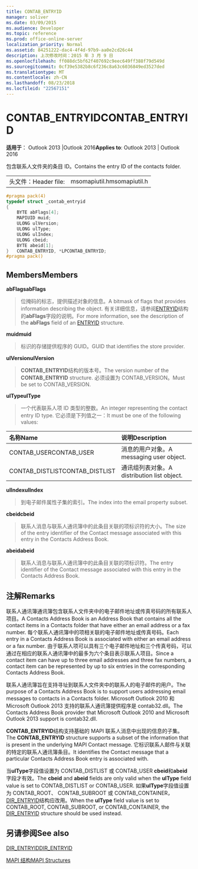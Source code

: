 ```yaml
---
title: CONTAB_ENTRYID
manager: soliver
ms.date: 03/09/2015
ms.audience: Developer
ms.topic: reference
ms.prod: office-online-server
localization_priority: Normal
ms.assetid: 84251222-dac4-4f4d-97b9-aa0e2cd26c44
description: 上次修改时间：2015 年 3 月 9 日
ms.openlocfilehash: ff088dc5bf62f407692c9eec649ff388f79d549d
ms.sourcegitcommit: 0cf39e5382b8c6f236c8a63c6036849ed3527ded
ms.translationtype: MT
ms.contentlocale: zh-CN
ms.lasthandoff: 08/23/2018
ms.locfileid: "22567151"
---
```

# <a name="contabentryid"></a><span data-ttu-id="750fa-103">CONTAB_ENTRYID</span><span class="sxs-lookup"><span data-stu-id="750fa-103">CONTAB_ENTRYID</span></span>

  
  
<span data-ttu-id="750fa-104">**适用于**： Outlook 2013 |Outlook 2016</span><span class="sxs-lookup"><span data-stu-id="750fa-104">**Applies to**: Outlook 2013 | Outlook 2016</span></span> 
  
<span data-ttu-id="750fa-105">包含联系人文件夹的条目 ID。</span><span class="sxs-lookup"><span data-stu-id="750fa-105">Contains the entry ID of the contacts folder.</span></span>
  
|||
|:-----|:-----|
|<span data-ttu-id="750fa-106">头文件：</span><span class="sxs-lookup"><span data-stu-id="750fa-106">Header file:</span></span>  <br/> |<span data-ttu-id="750fa-107">msomapiutil.h</span><span class="sxs-lookup"><span data-stu-id="750fa-107">msomapiutil.h</span></span>  <br/> |
   
```cpp
#pragma pack(4) 
typedef struct _contab_entryid
{
    BYTE abFlags[4];
    MAPIUID muid;
    ULONG ulVersion;
    ULONG ulType;
    ULONG ulIndex;
    ULONG cbeid;
    BYTE abeid[1];
}   CONTAB_ENTRYID, *LPCONTAB_ENTRYID;
#pragma pack() 
```

## <a name="members"></a><span data-ttu-id="750fa-108">Members</span><span class="sxs-lookup"><span data-stu-id="750fa-108">Members</span></span>

 <span data-ttu-id="750fa-109">**abFlags**</span><span class="sxs-lookup"><span data-stu-id="750fa-109">**abFlags**</span></span>
  
> <span data-ttu-id="750fa-110">位掩码的标志，提供描述对象的信息。</span><span class="sxs-lookup"><span data-stu-id="750fa-110">A bitmask of flags that provides information describing the object.</span></span> <span data-ttu-id="750fa-111">有关详细信息，请参阅[ENTRYID](entryid.md)结构的**abFlags**字段的说明。</span><span class="sxs-lookup"><span data-stu-id="750fa-111">For more information, see the description of the **abFlags** field of an [ENTRYID](entryid.md) structure.</span></span> 
    
 <span data-ttu-id="750fa-112">**muid**</span><span class="sxs-lookup"><span data-stu-id="750fa-112">**muid**</span></span>
  
> <span data-ttu-id="750fa-113">标识的存储提供程序的 GUID。</span><span class="sxs-lookup"><span data-stu-id="750fa-113">GUID that identifies the store provider.</span></span>
    
 <span data-ttu-id="750fa-114">**ulVersion**</span><span class="sxs-lookup"><span data-stu-id="750fa-114">**ulVersion**</span></span>
  
> <span data-ttu-id="750fa-115">**CONTAB_ENTRYID**结构的版本号。</span><span class="sxs-lookup"><span data-stu-id="750fa-115">The version number of the **CONTAB_ENTRYID** structure.</span></span> <span data-ttu-id="750fa-116">必须设置为 CONTAB_VERSION。</span><span class="sxs-lookup"><span data-stu-id="750fa-116">Must be set to CONTAB_VERSION.</span></span> 
    
 <span data-ttu-id="750fa-117">**ulType**</span><span class="sxs-lookup"><span data-stu-id="750fa-117">**ulType**</span></span>
  
> <span data-ttu-id="750fa-118">一个代表联系人项 ID 类型的整数。</span><span class="sxs-lookup"><span data-stu-id="750fa-118">An integer representing the contact entry ID type.</span></span> <span data-ttu-id="750fa-119">它必须是下列值之一：</span><span class="sxs-lookup"><span data-stu-id="750fa-119">It must be one of the following values:</span></span>
    
|<span data-ttu-id="750fa-120">**名称**</span><span class="sxs-lookup"><span data-stu-id="750fa-120">**Name**</span></span>|<span data-ttu-id="750fa-121">**说明**</span><span class="sxs-lookup"><span data-stu-id="750fa-121">**Description**</span></span>|
|:-----|:-----|
|<span data-ttu-id="750fa-122">CONTAB_USER</span><span class="sxs-lookup"><span data-stu-id="750fa-122">CONTAB_USER</span></span>  <br/> |<span data-ttu-id="750fa-123">消息的用户对象。</span><span class="sxs-lookup"><span data-stu-id="750fa-123">A messaging user object.</span></span>  <br/> |
|<span data-ttu-id="750fa-124">CONTAB_DISTLIST</span><span class="sxs-lookup"><span data-stu-id="750fa-124">CONTAB_DISTLIST</span></span>  <br/> |<span data-ttu-id="750fa-125">通讯组列表对象。</span><span class="sxs-lookup"><span data-stu-id="750fa-125">A distribution list object.</span></span>  <br/> |
   
 <span data-ttu-id="750fa-126">**ulIndex**</span><span class="sxs-lookup"><span data-stu-id="750fa-126">**ulIndex**</span></span>
  
> <span data-ttu-id="750fa-127">到电子邮件属性子集的索引。</span><span class="sxs-lookup"><span data-stu-id="750fa-127">The index into the email property subset.</span></span>
    
 <span data-ttu-id="750fa-128">**cbeid**</span><span class="sxs-lookup"><span data-stu-id="750fa-128">**cbeid**</span></span>
  
> <span data-ttu-id="750fa-129">联系人消息与联系人通讯簿中的此条目关联的项标识符的大小。</span><span class="sxs-lookup"><span data-stu-id="750fa-129">The size of the entry identifier of the Contact message associated with this entry in the Contacts Address Book.</span></span>
    
 <span data-ttu-id="750fa-130">**abeid**</span><span class="sxs-lookup"><span data-stu-id="750fa-130">**abeid**</span></span>
  
> <span data-ttu-id="750fa-131">联系人消息与联系人通讯簿中的此条目关联的项标识符。</span><span class="sxs-lookup"><span data-stu-id="750fa-131">The entry identifier of the Contact message associated with this entry in the Contacts Address Book.</span></span>
    
## <a name="remarks"></a><span data-ttu-id="750fa-132">注解</span><span class="sxs-lookup"><span data-stu-id="750fa-132">Remarks</span></span>

<span data-ttu-id="750fa-133">联系人通讯簿通讯簿包含联系人文件夹中的电子邮件地址或传真号码的所有联系人项目。</span><span class="sxs-lookup"><span data-stu-id="750fa-133">A Contacts Address Book is an Address Book that contains all the contact items in a Contacts folder that have either an email address or a fax number.</span></span> <span data-ttu-id="750fa-134">每个联系人通讯簿中的项相关联的电子邮件地址或传真号码。</span><span class="sxs-lookup"><span data-stu-id="750fa-134">Each entry in a Contacts Address Book is associated with either an email address or a fax number.</span></span> <span data-ttu-id="750fa-135">由于联系人项可以具有三个电子邮件地址和三个传真号码，可以通过在相应的联系人通讯簿中的最多为六个条目表示联系人项目。</span><span class="sxs-lookup"><span data-stu-id="750fa-135">Since a contact item can have up to three email addresses and three fax numbers, a contact item can be represented by up to six entries in the corresponding Contacts Address Book.</span></span>
  
<span data-ttu-id="750fa-136">联系人通讯簿旨在支持寻址到联系人文件夹中的联系人的电子邮件的用户。</span><span class="sxs-lookup"><span data-stu-id="750fa-136">The purpose of a Contacts Address Book is to support users addressing email messages to contacts in a Contacts folder.</span></span> <span data-ttu-id="750fa-137">Microsoft Outlook 2010 和 Microsoft Outlook 2013 支持的联系人通讯簿提供程序是 contab32.dll。</span><span class="sxs-lookup"><span data-stu-id="750fa-137">The Contacts Address Book provider that Microsoft Outlook 2010 and Microsoft Outlook 2013 support is contab32.dll.</span></span>
  
<span data-ttu-id="750fa-138">**CONTAB_ENTRYID**结构支持基础的 MAPI 联系人消息中出现的信息的子集。</span><span class="sxs-lookup"><span data-stu-id="750fa-138">The **CONTAB_ENTRYID** structure supports a subset of the information that is present in the underlying MAPI Contact message.</span></span> <span data-ttu-id="750fa-139">它标识联系人邮件与关联的特定的联系人通讯簿条目。</span><span class="sxs-lookup"><span data-stu-id="750fa-139">It identifies the Contact message that a particular Contacts Address Book entry is associated with.</span></span> 
  
<span data-ttu-id="750fa-140">当**ulType**字段值设置为 CONTAB_DISTLIST 或 CONTAB_USER **cbeid**和**abeid**字段才有效。</span><span class="sxs-lookup"><span data-stu-id="750fa-140">The **cbeid** and **abeid** fields are only valid when the **ulType** field value is set to CONTAB_DISTLIST or CONTAB_USER.</span></span> <span data-ttu-id="750fa-141">如果**ulType**字段值设置为 CONTAB_ROOT、 CONTAB_SUBROOT 或 CONTAB_CONTAINER， [DIR_ENTRYID](dir_entryid.md)结构应改用。</span><span class="sxs-lookup"><span data-stu-id="750fa-141">When the **ulType** field value is set to CONTAB_ROOT, CONTAB_SUBROOT, or CONTAB_CONTAINER, the [DIR_ENTRYID](dir_entryid.md) structure should be used instead.</span></span> 
  
## <a name="see-also"></a><span data-ttu-id="750fa-142">另请参阅</span><span class="sxs-lookup"><span data-stu-id="750fa-142">See also</span></span>



[<span data-ttu-id="750fa-143">DIR_ENTRYID</span><span class="sxs-lookup"><span data-stu-id="750fa-143">DIR_ENTRYID</span></span>](dir_entryid.md)


[<span data-ttu-id="750fa-144">MAPI 结构</span><span class="sxs-lookup"><span data-stu-id="750fa-144">MAPI Structures</span></span>](mapi-structures.md)

